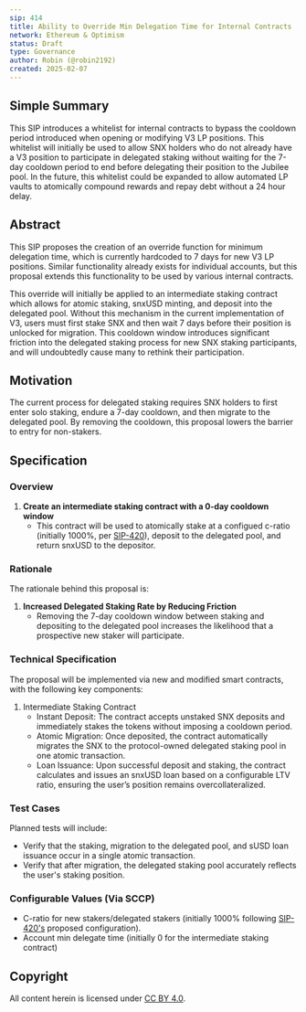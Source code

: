 ```yaml
---
sip: 414
title: Ability to Override Min Delegation Time for Internal Contracts
network: Ethereum & Optimism
status: Draft
type: Governance
author: Robin (@robin2192)
created: 2025-02-07
---
```


<!--You can leave these HTML comments in your merged SIP and delete the visible duplicate text guides, they will not appear and may be helpful to refer to if you edit it again. This is the suggested template for new SIPs. Note that an SIP number will be assigned by an editor. When opening a pull request to submit your SIP, please use an abbreviated title in the filename, `sip-draft_title_abbrev.md`. The title should be 44 characters or less.-->

## Simple Summary

<!--"If you can't explain it simply, you don't understand it well enough." Simply describe the outcome the proposed change intends to achieve. This should be non-technical and accessible to a casual community member.-->

This SIP introduces a whitelist for internal contracts to bypass the cooldown period introduced when opening or modifying V3 LP positions. This whitelist will initially be used to allow SNX holders who do not already have a V3 position to participate in delegated staking without waiting for the 7-day cooldown period to end before delegating their position to the Jubilee pool. In the future, this whitelist could be expanded to allow automated LP vaults to atomically compound rewards and repay debt without a 24 hour delay.

## Abstract

<!--A short (~200 word) description of the proposed change, the abstract should clearly describe the proposed change. This is what *will* be done if the SIP is implemented, not *why* it should be done or *how* it will be done.-->

This SIP proposes the creation of an override function for minimum delegation time, which is currently hardcoded to 7 days for new V3 LP positions. Similar functionality already exists for individual accounts, but this proposal extends this functionality to be used by various internal contracts.

This override will initially be applied to an intermediate staking contract which allows for atomic staking, snxUSD minting, and deposit into the delegated pool. Without this mechanism in the current implementation of V3, users must first stake SNX and then wait 7 days before their position is unlocked for migration. This cooldown window introduces significant friction into the delegated staking process for new SNX staking participants, and will undoubtedly cause many to rethink their participation. 

## Motivation

<!--This is the problem statement. This is the *why* of the SIP. It should clearly explain *why* the current state of the protocol is inadequate.-->

The current process for delegated staking requires SNX holders to first enter solo staking, endure a 7-day cooldown, and then migrate to the delegated pool. By removing the cooldown, this proposal lowers the barrier to entry for non-stakers.

## Specification

<!--There are five sections in the Specification:
1. Overview
2. Rationale
3. Technical Specification
4. Test Cases
5. Configurable Values (Via SCCP)
-->

### Overview

<!--This is a high level overview of how the SIP will solve the problem.-->

1. **Create an intermediate staking contract with a 0-day cooldown window**  
   - This contract will be used to atomically stake at a configued c-ratio (initially 1000%, per [SIP-420](https://sips.synthetix.io/sips/sip-420/)), deposit to the delegated pool, and return snxUSD to the depositor.

### Rationale

<!--This is where you explain the reasoning behind how you propose to solve the problem.-->

The rationale behind this proposal is:  
1. **Increased Delegated Staking Rate by Reducing Friction**  
   - Removing the 7-day cooldown window between staking and depositing to the delegated pool increases the likelihood that a prospective new staker will participate.

### Technical Specification

<!--The technical specification should outline the public API of the changes proposed.-->

The proposal will be implemented via new and modified smart contracts, with the following key components:

1. Intermediate Staking Contract
   - Instant Deposit: The contract accepts unstaked SNX deposits and immediately stakes the tokens without imposing a cooldown period.
   - Atomic Migration: Once deposited, the contract automatically migrates the SNX to the protocol-owned delegated staking pool in one atomic transaction.
   - Loan Issuance: Upon successful deposit and staking, the contract calculates and issues an snxUSD loan based on a configurable LTV ratio, ensuring the user’s position remains overcollateralized.

### Test Cases

<!--Test cases for an implementation are mandatory for SIPs but can be included with the implementation.-->

Planned tests will include:  
- Verify that the staking, migration to the delegated pool, and sUSD loan issuance occur in a single atomic transaction.
- Verify that after migration, the delegated staking pool accurately reflects the user's staking position.

### Configurable Values (Via SCCP)

<!--Please list all values configurable via SCCP under this implementation.-->

- C-ratio for new stakers/delegated stakers (initially 1000% following [SIP-420's](https://sips.synthetix.io/sips/sip-420/) proposed configuration).
- Account min delegate time (initially 0 for the intermediate staking contract)  

## Copyright

All content herein is licensed under [CC BY 4.0](https://creativecommons.org/licenses/by/4.0/).
